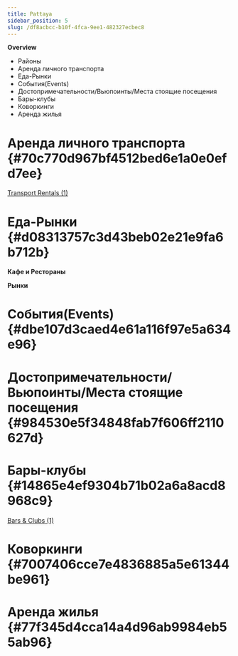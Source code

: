 ```yaml
---
title: Pattaya
sidebar_position: 5
slug: /df8acbcc-b10f-4fca-9ee1-482327ecbec8
---
```




**Overview**

- Районы
- Аренда личного транспорта
- Еда-Рынки
- События(Events)
- Достопримечательности/Вьюпоинты/Места стоящие посещения
- Бары-клубы
- Коворкинги
- Аренда жилья

# Аренда личного транспорта {#70c770d967bf4512bed6e1a0e0efd7ee}


[Transport Rentals (1)](c589a16f-d84c-459e-b06a-80098284fac8)


# Еда-Рынки {#d08313757c3d43beb02e21e9fa6b712b}


**Кафе и Рестораны**


**Рынки**


# События(Events) {#dbe107d3caed4e61a116f97e5a634e96}


# Достопримечательности/Вьюпоинты/Места стоящие посещения {#984530e5f34848fab7f606ff2110627d}


# Бары-клубы {#14865e4ef9304b71b02a6a8acd8968c9}


[Bars & Clubs (1)](c627890c-cec8-4b30-b731-c63c3ff84410)


# Коворкинги {#7007406cce7e4836885a5e61344be961}


# Аренда жилья {#77f345d4cca14a4d96ab9984eb55ab96}


